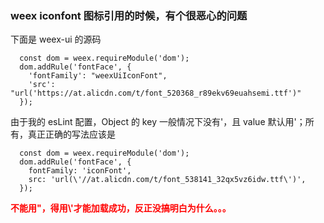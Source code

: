 ### weex iconfont 图标引用的时候，有个很恶心的问题

下面是 weex-ui 的源码

```
  const dom = weex.requireModule('dom');
  dom.addRule('fontFace', {
    'fontFamily': "weexUiIconFont",
    'src': "url('https://at.alicdn.com/t/font_520368_r89ekv69euahsemi.ttf')"
  });
```

由于我的 esLint 配置，Object 的 key 一般情况下没有'，且 value 默认用'；所有，真正正确的写法应该是

```
  const dom = weex.requireModule('dom');
  dom.addRule('fontFace', {
    fontFamily: 'iconFont',
    src: 'url(\'//at.alicdn.com/t/font_538141_32qx5vz6idw.ttf\')',
  });
```

**<font color="red">不能用"，得用\\'才能加载成功，反正没搞明白为什么。。。</font>**
